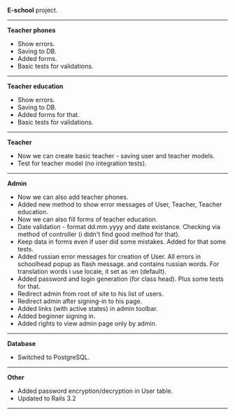 **E-school** project.

------------------------------------------------------------------------------

**Teacher phones**

- Show errors.
- Saving to DB.
- Added forms. 
- Basic tests for validations.

------------------------------------------------------------------------------

**Teacher education**

- Show errors.
- Saving to DB.
- Added forms for that.
- Basic tests for validations.

------------------------------------------------------------------------------

**Teacher**

- Now we can create basic teacher - saving user and teacher models.
- Test for teacher model (no integration tests).

------------------------------------------------------------------------------

**Admin**

- Now we can also add teacher phones.
- Added new method to show error messages of User, Teacher, Teacher education.
- Now we can also fill forms of teacher education.
- Date validation - format dd.mm.yyyy and date existance. Checking via method of controller (i didn't find good method for that).
- Keep data in forms even if user did some mistakes. Added for that some tests.
- Added russian error messages for creation of User. All errors in schoolhead popup as flash message.
and contains russian words. For translation words i use locale, it set as :en (default). 
- Added password and login generation (for class head). Plus some tests for that.
- Redirect admin from root of site to his list of users.
- Redirect admin after signing-in to his page.
- Added links (with active states) in admin toolbar.
- Added beginner signing in.
- Added rights to view admin page only by admin.


------------------------------------------------------------------------------

**Database**

- Switched to PostgreSQL.

------------------------------------------------------------------------------

**Other**

- Added password encryption/decryption in User table.
- Updated to Rails 3.2

------------------------------------------------------------------------------


